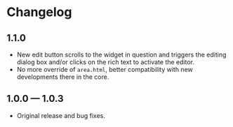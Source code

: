 # Changelog

## 1.1.0

* New edit button scrolls to the widget in question and triggers the editing dialog box and/or clicks on the rich text to activate the editor.
* No more override of `area.html`, better compatibility with new developments there in the core.


## 1.0.0 — 1.0.3

* Original release and bug fixes.
